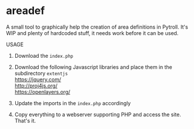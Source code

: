 # areadef
A small tool to graphically help the creation of area definitions in Pytroll. It's WIP and plenty of hardcoded stuff, it needs work before it can be used.

USAGE
1) Download the `index.php`

2) Download the following Javascript libraries and place them in the subdirectory `extentjs`<br/>
   https://jquery.com/<br/>
   http://proj4js.org/<br/>
   https://openlayers.org/<br/>
   
3) Update the imports in the `index.php` accordingly

4) Copy everything to a webserver supporting PHP and access the site. That's it.
